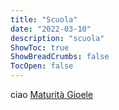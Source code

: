 ```yaml
---
title: "Scuola"
date: "2022-03-10"
description: "scuola"
ShowToc: true
ShowBreadCrumbs: false
TocOpen: false
---
```


ciao
<a href="/Esame di Stato Gioele Alì.zip" download>Maturità Gioele</a>

